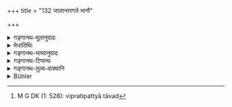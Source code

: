+++
title = "132 जालान्तरगते भानौ"

+++

<details><summary>गङ्गानथ-मूलानुवादः</summary>

The small mote that is seen when the sun shines through a lattice-hole they declare to be the ‘triad,’ the very first of measures.—(132)
</details>

<details><summary>मेधातिथिः</summary>

इमं श्लोकं केचिन् नाधीयते, त्रसरेणौ विप्रतिपत्त्यभावात्[^१६४] । गवाक्षकुचिकाविवरप्रविष्टे सूर्ये यो रेणुर् दृश्यते स त्रसरेणुः । **अन्तर**शब्दो विवरपर्यायः । **प्रथमं तत्प्रमाणानाम्** इति ॥ ८.१३२ ॥


[^१६४]:
     M G DK (1: 528): vipratipattyā tāvad
</details>

<details><summary>गङ्गानथ-भाष्यानुवादः</summary>

Some people do not read this verse as part of the text, on the ground that there is no difference of opinion regarding the ‘Triad.’

When the sun shines through a window-hole or lattice, we see a particle of dust; it is this that is called ‘Triad.’

‘*Antara*’ means *hole*.

‘*This is the very first of measures*’— (132)
</details>

<details><summary>गङ्गानथ-टिप्पन्यः</summary>

The ‘*Trasareṇu*’, Triad,’ consists of three diads, each ‘diad’ consisting of two ‘*aṇus*’ or atoms.

This verse is quoted in *Parāśaramādhava* (Vyavahāra, p. 115);—in
*Vivādaratnākara* (p. 665);—in *Smṛtitattva* (II, p. 580); in *Hemādri*
(Vrata, p. 53);—and in *Nṛsiṃhaprasāda* (Dāna, p. 4a).
</details>

<details><summary>गङ्गानथ-तुल्य-वाक्यानि</summary>

**(verses 8.131-137)  
**

See Comparative notes for [Verse 8.131].
</details>

<details><summary>Bühler</summary>

132	The very small mote which is seen when the sun shines through a lattice, they declare (to be) the least of (all) quantities and (to be called) a trasarenu (a floating particle of dust).
</details>
